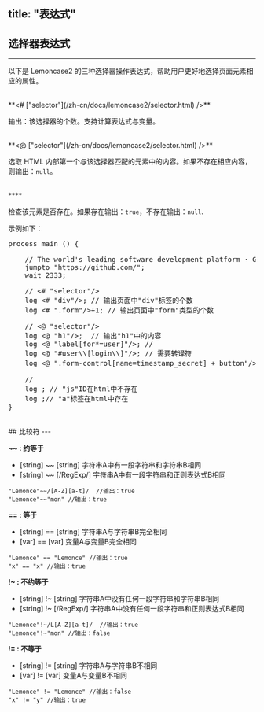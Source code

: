 title: "表达式"
---

## 选择器表达式
---
以下是 Lemoncase2 的三种选择器操作表达式，帮助用户更好地选择页面元素相应的属性。

<br/>
<span class="alert alert-warning">**<# ["selector"](/zh-cn/docs/lemoncase2/selector.html) />** </span>

输出：该选择器的个数。支持计算表达式与变量。

<br/>
<span class="alert alert-warning">**<@ ["selector"](/zh-cn/docs/lemoncase2/selector.html) />** </span>

选取 HTML 内部第一个与该选择器匹配的元素中的内容。如果不存在相应内容，则输出：`null`。

<br/>
<span class="alert alert-warning">**<! ["selector"](/zh-cn/docs/lemoncase2/selector.html) />** </span>

检查该元素是否存在。如果存在输出：`true`，不存在输出：`null`.

示例如下：

<pre class="sublemon">
process main () {

	// The world's leading software development platform · GitHub
	jumpto "https://github.com/";
	wait 2333;
	
	// <# "selector"/>
	log <# "div"/>; // 输出页面中"div"标签的个数
	log <# ".form"/>+1; // 输出页面中"form"类型的个数
	
	// <@ "selector"/>
	log <@ "h1"/>;  // 输出"h1"中的内容
	log <@ "label[for*=user]"/>; //
	log <@ "#user\\[login\\]"/>; // 需要转译符
	log <@ ".form-control[name=timestamp_secret] + button"/>; // 支持相邻兄弟选择器
	
	// <! "selector"/>
	log <! "#js"/>; // "js"ID在html中不存在
	log <! "a"/>;// "a"标签在html中存在
}</pre>

<br>
## 比较符
---

**~~ : 约等于**

- [string] ~~ [string] 字符串A中有一段字符串和字符串B相同<br>
- [string] ~~ [/RegExp/] 字符串A中有一段字符串和正则表达式B相同<br>

`"Lemonce"~~/[A-Z][a-t]/  //输出：true`<br>
`"Lemonce"~~"mon" //输出：true`

**== : 等于**

- [string] == [string] 字符串A与字符串B完全相同<br>
- [var] == [var] 变量A与变量B完全相同<br>

`"Lemonce" == "Lemonce" //输出：true`<br>
`"x" == "x" //输出：true`

**!~ : 不约等于**

- [string] !~ [string] 字符串A中没有任何一段字符串和字符串B相同<br>
- [string] !~ [/RegExp/] 字符串A中没有任何一段字符串和正则表达式B相同<br>

`"Lemonce"!~/L[A-Z][a-t]/  //输出：true`<br>
`"Lemonce"!~"mon" //输出：false`

**!= : 不等于**

- [string] != [string] 字符串A与字符串B不相同<br>
- [var] != [var] 变量A与变量B不相同<br>

`"Lemonce" != "Lemonce" //输出：false`<br>
`"x" != "y" //输出：true`



